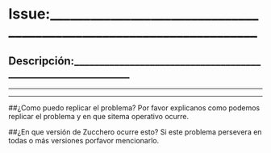 # Issue:____________________________________________________________________
## Descripción:_____________________________________________________________
____________________________________________________________________________
____________________________________________________________________________
##¿Como puedo replicar el problema?
Por favor explicanos como podemos replicar el problema y en que sitema operativo ocurre.

##¿En que versión de Zucchero ocurre esto?
Si este problema persevera en todas o más versiones porfavor mencionarlo.
